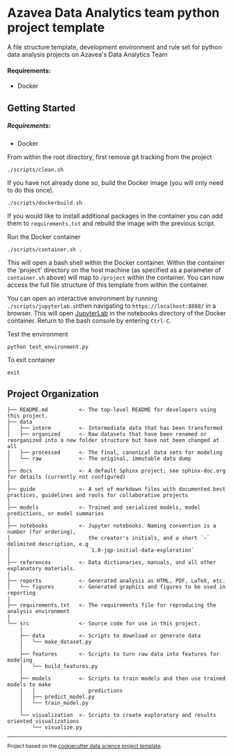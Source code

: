 Azavea Data Analytics team python project template
==============================

A file structure template, development environment and rule set for python data analysis projects on Azavea's Data Analytics Team

#### Requirements:

* Docker

Getting Started
------------

##### Requirements:

* Docker

From within the root directory, first remove git tracking from the project

`./scripts/clean.sh`

If you have not already done so, build the Docker image (you will only need to do this once).

`./scripts/dockerbuild.sh`

If you would like to install additional packages in the container you can add them to `requirements.txt` and rebuild the image with the previous script.

Run the Docker container

`./scripts/container.sh .`

This will open a bash shell within the Docker container. Within the container the 'project' directory on the host machine (as specified as a parameter of `container.sh` above) will map to `/project` within the container. You can now access the full file structure of this template from within the container.

You can open an interactive environment by running `./scripts/jupyterlab.sh`then navigating to `https://localhost:8888/` in a browser. This will open [JupyterLab](https://github.com/jupyterlab/jupyterlab) in the notebooks directory of the Docker container. Return to the bash console by entering `Ctrl-C`.

Test the environment

`python test_environment.py`

To exit container

`exit`

Project Organization
------------

    ├── README.md          <- The top-level README for developers using this project.
    ├── data
    │   ├── interm         <- Intermediate data that has been transformed
    │   ├── organized      <- Raw datasets that have been renamed or reorganized into a new folder structure but have not been changed at all      
    │   ├── processed      <- The final, canonical data sets for modeling
    │   └── raw            <- The original, immutable data dump
    │
    ├── docs               <- A default Sphinx project; see sphinx-doc.org for details (currently not configured)
    │
    ├── guide              <- A set of markdown files with documented best practices, guidelines and rools for collaborative projects
    │
    ├── models             <- Trained and serialized models, model predictions, or model summaries
    │
    ├── notebooks          <- Jupyter notebooks. Naming convention is a number (for ordering),
    │                         the creator's initials, and a short `-` delimited description, e.g
    │                         `1.0-jqp-initial-data-exploration`
    │
    ├── references         <- Data dictionaries, manuals, and all other explanatory materials.
    │
    ├── reports            <- Generated analysis as HTML, PDF, LaTeX, etc.
    │   └── figures        <- Generated graphics and figures to be used in reporting
    │
    ├── requirements.txt   <- The requirements file for reproducing the analysis environment
    │
    └── src                <- Source code for use in this project.
        │
        ├── data           <- Scripts to download or generate data
        │   └── make_dataset.py
        │
        ├── features       <- Scripts to turn raw data into features for modeling
        │   └── build_features.py
        │
        ├── models         <- Scripts to train models and then use trained models to make
        │   │                 predictions
        │   ├── predict_model.py
        │   └── train_model.py
        │
        └── visualization  <- Scripts to create exploratory and results oriented visualizations
            └── visualize.py
    


--------

<p><small>Project based on the <a target="_blank" href="https://drivendata.github.io/cookiecutter-data-science/">cookiecutter data science project template</a>.</small></p>
